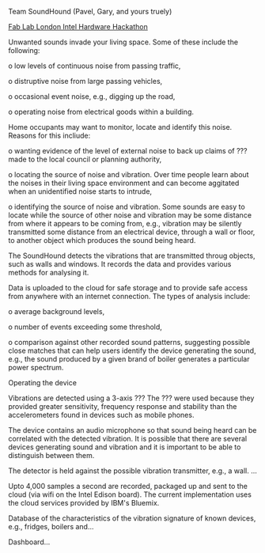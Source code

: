 Team SoundHound (Pavel, Gary, and yours truely)

[Fab Lab London Intel Hardware Hackathon](http://fablablondon.org/events/fab-lab-london-intel-hardware-hackathon/)


Unwanted sounds invade your living space.  Some of these include
the following:

   o low levels of continuous noise from passing traffic,

   o distruptive noise from large passing vehicles,

   o occasional event noise, e.g., digging up the road,

   o operating noise from electrical goods within a building.


Home occupants may want to monitor, locate and identify this
noise.  Reasons for this incliude:

   o wanting evidence of the level of external noise to
back up claims of ??? made to the local council or planning
authority,

   o locating the source of noise and vibration.  Over time people
learn about the noises in their living space environment and can
become aggitated when an unidentified noise starts to intrude,

   o identifying the source of noise and vibration.  Some sounds
are easy to locate while the source of other noise and vibration
may be some distance from where it appears to be coming from,
e.g., vibration may be silently transmitted some distance from an
electrical device, through a wall or floor, to another object
which produces the sound being heard.

The SoundHound detects the vibrations that are transmitted
throug objects, such as walls and windows.  It records the
data and provides various methods for analysing it.

Data is uploaded to the cloud for safe storage and to
provide safe access from anywhere with an internet connection.
The types of analysis include:

   o average background levels,

   o number of events exceeding some threshold,

   o comparison against other recorded sound patterns, suggesting
possible close matches that can help users identify the device
generating the sound, e.g., the sound produced by a given brand of
boiler generates a particular power spectrum.

Operating the device

Vibrations are detected using a 3-axis ???
The ??? were used because they provided greater sensitivity,
frequency response and stability than the accelerometers
found in devices such as mobile phones.

The device contains an audio microphone so that sound being
heard can be correlated with the detected vibration.  It is
possible that there are several devices generating
sound and vibration and it is important to be able to distinguish
between them.

The detector is held against the possible vibration transmitter,
e.g., a wall. ...

Upto 4,000 samples a second are recorded, packaged up and
sent to the cloud (via wifi on the Intel Edison board).
The current implementation uses the cloud services provided
by IBM's Bluemix.

Database of the characteristics of the vibration signature
of known devices, e.g., fridges, boilers and...

Dashboard...

